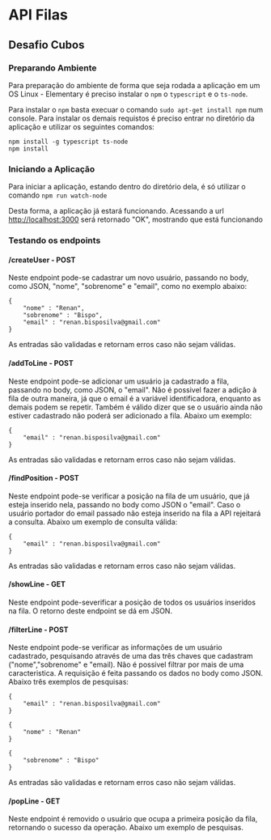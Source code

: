 # API Filas
## Desafio Cubos

### Preparando Ambiente

Para preparação do ambiente de forma que seja rodada a aplicação em um OS Linux - Elementary é preciso instalar o `npm` o `typescript` e o `ts-node`.

Para instalar o `npm` basta execuar o comando `sudo apt-get install npm` num console.
Para instalar os demais requistos é preciso entrar no diretório da aplicação e utilizar os seguintes comandos:
```
npm install -g typescript ts-node
npm install
```

### Iniciando a Aplicação

Para iniciar a aplicação, estando dentro do diretório dela, é só utilizar o comando `npm run watch-node`

Desta forma, a aplicação já estará funcionando. Acessando a url [http://localhost:3000](http://localhost:3000) será retornado "OK", mostrando que está funcionando

### Testando os endpoints

#### /createUser - POST

Neste endpoint pode-se cadastrar um novo usuário, passando no body, como JSON, "nome", "sobrenome" e "email", como no exemplo abaixo:
```
{
	"nome" : "Renan",
	"sobrenome" : "Bispo",
	"email" : "renan.bisposilva@gmail.com"
}
```

As entradas são validadas e retornam erros caso não sejam válidas.

#### /addToLine - POST

Neste endpoint pode-se adicionar um usuário ja cadastrado a fila, passando no body, como JSON, o "email". Não é possivel fazer a adição à fila de outra maneira, já que o email é a variável identificadora, enquanto as demais podem se repetir. Também é válido dizer que se o usuário ainda não estiver cadastrado não poderá ser adicionado a fila. Abaixo um exemplo:
```
{
	"email" : "renan.bisposilva@gmail.com"
}
```

As entradas são validadas e retornam erros caso não sejam válidas.

#### /findPosition - POST

Neste endpoint pode-se verificar a posição na fila de um usuário, que já esteja inserido nela, passando no body como JSON o "email". Caso o usuário portador do email passado não esteja inserido na fila a API rejeitará a consulta. Abaixo um exemplo de consulta válida:
```
{
	"email" : "renan.bisposilva@gmail.com"
}
```

As entradas são validadas e retornam erros caso não sejam válidas.

#### /showLine - GET

Neste endpoint pode-severificar a posição de todos os usuários inseridos na fila. O retorno deste endpoint se dá em JSON.

#### /filterLine - POST

Neste endpoint pode-se verificar as informações de um usuário cadastrado, pesquisando através de uma das três chaves que cadastram ("nome","sobrenome" e "email). Não é possivel filtrar por mais de uma caracteristica. A requisição é feita passando os dados no body como JSON. Abaixo três exemplos de pesquisas:
```
{
	"email" : "renan.bisposilva@gmail.com"
}
```
```
{
	"nome" : "Renan"
}
```
```
{
	"sobrenome" : "Bispo"
}
```

As entradas são validadas e retornam erros caso não sejam válidas.


#### /popLine - GET

Neste endpoint é removido o usuário que ocupa a primeira posição da fila, retornando o sucesso da operação. Abaixo um exemplo de pesquisas.

